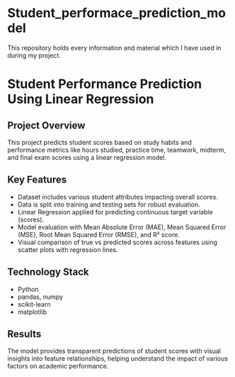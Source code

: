 # Student_performace_prediction_model
This repository holds every information and material which I have used in during my project.

# Student Performance Prediction Using Linear Regression

## Project Overview
This project predicts student scores based on study habits and performance metrics like hours studied, practice time, teamwork, midterm, and final exam scores using a linear regression model.

## Key Features
- Dataset includes various student attributes impacting overall scores.
- Data is split into training and testing sets for robust evaluation.
- Linear Regression applied for predicting continuous target variable (scores).
- Model evaluation with Mean Absolute Error (MAE), Mean Squared Error (MSE), Root Mean Squared Error (RMSE), and R² score.
- Visual comparison of true vs predicted scores across features using scatter plots with regression lines.

## Technology Stack
- Python
- pandas, numpy
- scikit-learn
- matplotlib

## Results
The model provides transparent predictions of student scores with visual insights into feature relationships, helping understand the impact of various factors on academic performance.
